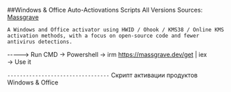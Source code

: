 ##Windows & Office Auto-Actiovations Scripts All Versions
Sources: [Massgrave](https://github.com/massgravel/Microsoft-Activation-Scripts)
```
A Windows and Office activator using HWID / Ohook / KMS38 / Online KMS activation methods, with a focus on open-source code and fewer antivirus detections.
```
----->
Run CMD -> Powershell -> irm https://massgrave.dev/get | iex  
-> Use it

```---------------------------------```
Скрипт активации продуктов Windows & Office
